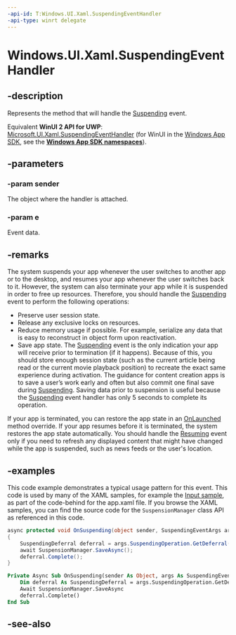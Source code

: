 ```yaml
---
-api-id: T:Windows.UI.Xaml.SuspendingEventHandler
-api-type: winrt delegate
---
```

<!-- Delegate syntax.
public delegate void SuspendingEventHandler(System.Object sender, Windows.ApplicationModel.SuspendingEventArgs e)
-->
# Windows.UI.Xaml.SuspendingEventHandler

## -description
Represents the method that will handle the [Suspending](application_suspending.md) event.

Equivalent **WinUI 2 API for UWP**: [Microsoft.UI.Xaml.SuspendingEventHandler](/windows/winui/api/microsoft.ui.xaml.suspendingeventhandler) (for WinUI in the [Windows App SDK](/windows/apps/windows-app-sdk/), see the **[Windows App SDK namespaces](/windows/windows-app-sdk/api/winrt/)**).

## -parameters
### -param sender
The object where the handler is attached.

### -param e
Event data.


## -remarks
The system suspends your app whenever the user switches to another app or to the desktop, and resumes your app whenever the user switches back to it. However, the system can also terminate your app while it is suspended in order to free up resources. Therefore, you should handle the [Suspending](application_suspending.md) event to perform the following operations:


+ Preserve user session state.
+ Release any exclusive locks on resources.
+ Reduce memory usage if possible. For example, serialize any data that is easy to reconstruct in object form upon reactivation.
+ Save app state.
The [Suspending](application_suspending.md) event is the only indication your app will receive prior to termination (if it happens). Because of this, you should store enough session state (such as the current article being read or the current movie playback position) to recreate the exact same experience during activation. The guidance for content creation apps is to save a user’s work early and often but also commit one final save during [Suspending](application_suspending.md). Saving data prior to suspension is useful because the [Suspending](application_suspending.md) event handler has only 5 seconds to complete its operation.

If your app is terminated, you can restore the app state in an [OnLaunched](application_onlaunched_859642554.md) method override. If your app resumes before it is terminated, the system restores the app state automatically. You should handle the [Resuming](application_resuming.md) event only if you need to refresh any displayed content that might have changed while the app is suspended, such as news feeds or the user's location.

## -examples
This code example demonstrates a typical usage pattern for this event. This code is used by many of the XAML samples, for example the [Input sample](https://github.com/microsoftarchive/msdn-code-gallery-microsoft/tree/master/Official%20Windows%20Platform%20Sample/Input%20XAML%20user%20input%20events%20sample), as part of the code-behind for the app.xaml file. If you browse the XAML samples, you can find the source code for the `SuspensionManager` class API as referenced in this code.

```csharp
async protected void OnSuspending(object sender, SuspendingEventArgs args)
{
    SuspendingDeferral deferral = args.SuspendingOperation.GetDeferral();
    await SuspensionManager.SaveAsync();
    deferral.Complete();
}
```

```vb
Private Async Sub OnSuspending(sender As Object, args As SuspendingEventArgs) 
    Dim deferral As SuspendingDeferral = args.SuspendingOperation.GetDeferral 
    Await SuspensionManager.SaveAsync 
    deferral.Complete() 
End Sub 
```



## -see-also
